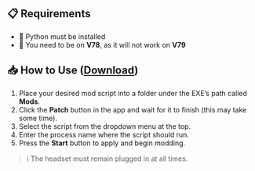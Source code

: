 ## 📋 Requirements

- 🔧 Python must be installed  
- 🛑 You need to be on **V78**, as it will not work on **V79**  

## 📥 How to Use ([Download](https://drive.iidk.online/src/Quest3-Root))

1. Place your desired mod script into a folder under the EXE’s path called **Mods**.  
2. Click the **Patch** button in the app and wait for it to finish (this may take some time).  
3. Select the script from the dropdown menu at the top.  
4. Enter the process name where the script should run.  
5. Press the **Start** button to apply and begin modding.  

> ℹ️ The headset must remain plugged in at all times.
